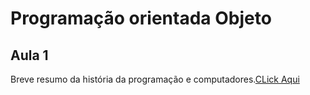 # Programação orientada Objeto

## Aula 1

Breve resumo da história da programação e computadores.[CLick Aqui](Aula001/README.md)

